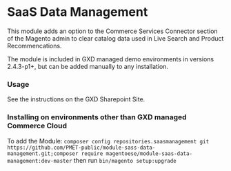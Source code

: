 # SaaS Data Management

This module adds an option to the Commerce Services Connector section of the Magento admin to clear catalog data used in Live Search and Product Recommencations.

The module is included in GXD managed demo environments in versions 2.4.3-p1+, but can be added manually to any installation.

### Usage
See the instructions on the GXD Sharepoint Site.

### Installing on environments other than GXD managed Commerce Cloud

To add the Module:
`composer config repositories.saasmanagement git https://github.com/PMET-public/module-sass-data-management.git;composer require magentoese/module-saas-data-management:dev-master` then run `bin/magento setup:upgrade`
